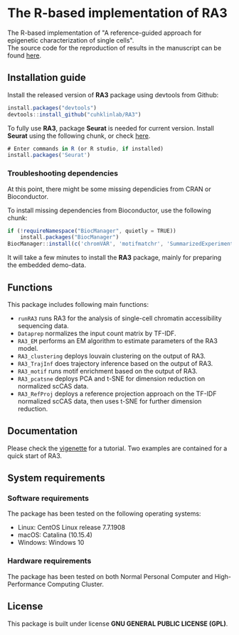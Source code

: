 # The R-based implementation of RA3
The R-based implementation of "A reference-guided approach for epigenetic characterization of single cells".<br/>
The source code for the reproduction of results in the manuscript can be found [here](https://github.com/cuhklinlab/RA3_source).

## Installation guide
Install the released version of **RA3** package using devtools from Github:
```javascript
install.packages("devtools")
devtools::install_github("cuhklinlab/RA3")
```

To fully use **RA3**, package **Seurat** is needed for current version. Install **Seurat** using the following chunk, or check [here](https://satijalab.org/seurat/install.html).
```javascript
# Enter commands in R (or R studio, if installed)
install.packages('Seurat')
```

### Troubleshooting dependencies
At this point, there might be some missing dependicies from CRAN or Bioconductor. 

To install missing dependencies from Bioconductor, use the following chunk:
```javascript
if (!requireNamespace("BiocManager", quietly = TRUE))
    install.packages("BiocManager")
BiocManager::install(c('chromVAR', 'motifmatchr', 'SummarizedExperiment', 'BSgenome.Hsapiens.UCSC.hg19', 'slingshot')) 
```

It will take a few minutes to install the **RA3** package, mainly for preparing the embedded demo-data. 

## Functions
This package includes following main functions:
- `runRA3` runs RA3 for the analysis of single-cell chromatin accessibility sequencing data. 
- `Dataprep` normalizes the input count matrix by TF-IDF.
- `RA3_EM` performs an EM algorithm to estimate parameters of the RA3 model.
- `RA3_clustering` deploys louvain clustering on the output of RA3.
- `RA3_TrajInf` does trajectory inference based on the output of RA3.
- `RA3_motif` runs motif enrichment based on the output of RA3.
- `RA3_pcatsne` deploys PCA and t-SNE for dimension reduction on normalized scCAS data.
- `RA3_RefProj` deploys a reference projection approach on the TF-IDF normalized scCAS data, then uses t-SNE for further dimension reduction.

## Documentation
Please check the [vigenette](https://github.com/cuhklinlab/RA3/wiki) for a tutorial. Two examples are contained for a quick start of RA3.

## System requirements
### Software requirements
The package has been tested on the following operating systems: 
- Linux: CentOS Linux release 7.7.1908
- macOS: Catalina (10.15.4)
- Windows: Windows 10

### Hardware requirements
The package has been tested on both Normal Personal Computer and High-Performance Computing Cluster.

## License
This package is built under license **GNU GENERAL PUBLIC LICENSE (GPL)**.

